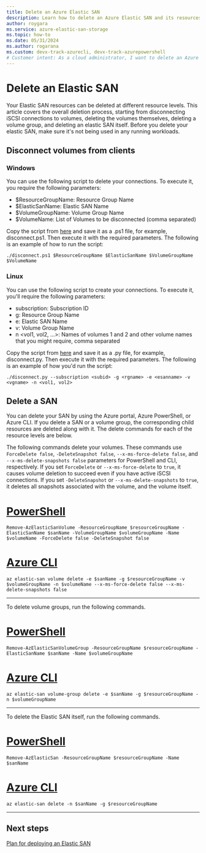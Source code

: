 ```yaml
---
title: Delete an Azure Elastic SAN
description: Learn how to delete an Azure Elastic SAN and its resources with the Azure portal, Azure PowerShell module, or the Azure CLI.
author: roygara
ms.service: azure-elastic-san-storage
ms.topic: how-to
ms.date: 05/31/2024
ms.author: rogarana
ms.custom: devx-track-azurecli, devx-track-azurepowershell
# Customer intent: As a cloud administrator, I want to delete an Azure Elastic SAN and its resources so that I can manage storage efficiently and remove unnecessary components from my environment.
---
```


# Delete an Elastic SAN

Your Elastic SAN resources can be deleted at different resource levels. This article covers the overall deletion process, starting from disconnecting iSCSI connections to volumes, deleting the volumes themselves, deleting a volume group, and deleting an elastic SAN itself. Before you delete your elastic SAN, make sure it's not being used in any running workloads.

## Disconnect volumes from clients

### Windows

You can use the following script to delete your connections. To execute it, you require the following parameters:
- $ResourceGroupName: Resource Group Name
- $ElasticSanName: Elastic SAN Name
- $VolumeGroupName: Volume Group Name
- $VolumeName: List of Volumes to be disconnected (comma separated)

Copy the script from [here](https://github.com/Azure-Samples/azure-elastic-san/blob/main/PSH%20(Windows)%20Multi-Session%20Connect%20Scripts/ElasticSanDocScripts0523/disconnect.ps1) and save it as a .ps1 file, for example, disconnect.ps1. Then execute it with the required parameters. The following is an example of how to run the script:
```
./disconnect.ps1 $ResourceGroupName $ElasticSanName $VolumeGroupName $VolumeName

```

### Linux

You can use the following script to create your connections. To execute it, you'll require the following parameters:

- subscription: Subscription ID
- g: Resource Group Name
- e: Elastic SAN Name
- v: Volume Group Name
- n <vol1, vol2, ...>: Names of volumes 1 and 2 and other volume names that you might require, comma separated

Copy the script from [here](https://github.com/Azure-Samples/azure-elastic-san/blob/main/CLI%20(Linux)%20Multi-Session%20Connect%20Scripts/disconnect_for_documentation.py) and save it as a .py file, for example, disconnect.py. Then execute it with the required parameters. The following is an example of how you'd run the script:

```
./disconnect.py --subscription <subid> -g <rgname> -e <esanname> -v <vgname> -n <vol1, vol2>
```

## Delete a SAN

You can delete your SAN by using the Azure portal, Azure PowerShell, or Azure CLI. If you delete a SAN or a volume group, the corresponding child resources are deleted along with it. The delete commands for each of the resource levels are below.


The following commands delete your volumes. These commands use `ForceDelete false`, `-DeleteSnapshot false`, `--x-ms-force-delete false`, and `--x-ms-delete-snapshots false` parameters for PowerShell and CLI, respectively. If you set `ForceDelete` or `--x-ms-force-delete` to `true`, it causes volume deletion to succeed even if you have active iSCSI connections. If you set `-DeleteSnapshot` or `--x-ms-delete-snapshots` to `true`, it deletes all snapshots associated with the volume, and the volume itself.

# [PowerShell](#tab/azure-powershell)

```azurepowershell
Remove-AzElasticSanVolume -ResourceGroupName $resourceGroupName -ElasticSanName $sanName -VolumeGroupName $volumeGroupName -Name $volumeName -ForceDelete false -DeleteSnapshot false
```

# [Azure CLI](#tab/azure-cli)

```azurecli
az elastic-san volume delete -e $sanName -g $resourceGroupName -v $volumeGroupName -n $volumeName --x-ms-force-delete false --x-ms-delete-snapshots false
```
---

To delete volume groups, run the following commands.

# [PowerShell](#tab/azure-powershell)

```azurepowershell
Remove-AzElasticSanVolumeGroup -ResourceGroupName $resourceGroupName -ElasticSanName $sanName -Name $volumeGroupName
```

# [Azure CLI](#tab/azure-cli)

```azurecli
az elastic-san volume-group delete -e $sanName -g $resourceGroupName -n $volumeGroupName
```
---

To delete the Elastic SAN itself, run the following commands.

# [PowerShell](#tab/azure-powershell)

```azurepowershell
Remove-AzElasticSan -ResourceGroupName $resourceGroupName -Name $sanName
```
# [Azure CLI](#tab/azure-cli)

```azurecli
az elastic-san delete -n $sanName -g $resourceGroupName
```
---

## Next steps

[Plan for deploying an Elastic SAN](elastic-san-planning.md)
